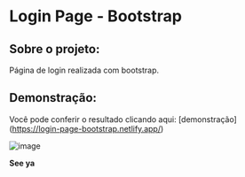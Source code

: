 # Login Page - Bootstrap

## Sobre o projeto:

Página de login realizada com bootstrap.

## Demonstração:

Você pode conferir o resultado clicando aqui: [demonstração] (https://login-page-bootstrap.netlify.app/)

![image](https://user-images.githubusercontent.com/63968296/109237572-91437a00-77b0-11eb-9090-a09c4714c204.png)

**See ya**